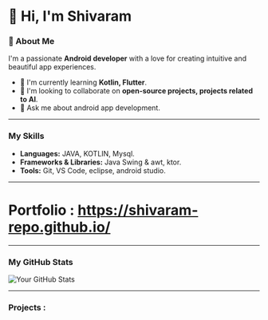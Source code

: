 # 👋 Hi, I'm Shivaram

### 🚀 About Me

I'm a passionate **Android developer** with a love for creating intuitive and beautiful app experiences. 

- 🌱 I'm currently learning **Kotlin, Flutter**.
- 👯 I'm looking to collaborate on **open-source projects, projects related to AI**.
- 💬 Ask me about android app development.

---

### My Skills

- **Languages:** JAVA, KOTLIN, Mysql.
- **Frameworks & Libraries:** Java Swing & awt, ktor.
- **Tools:** Git, VS Code, eclipse, android studio.

---
# Portfolio : https://shivaram-repo.github.io/ 
---
### My GitHub Stats

![Your GitHub Stats](https://github-readme-stats.vercel.app/api?username=shivaram-repo&show_icons=true&theme=dark)

---

### Projects :
